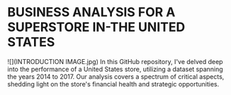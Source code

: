 # BUSINESS ANALYSIS FOR A SUPERSTORE IN-THE UNITED STATES
![](INTRODUCTION IMAGE.jpg)
In this GitHub repository, I've delved deep into the performance of a United States store, utilizing a dataset spanning the years 2014 to 2017. Our analysis covers a spectrum of critical aspects, shedding light on the store's financial health and strategic opportunities.
